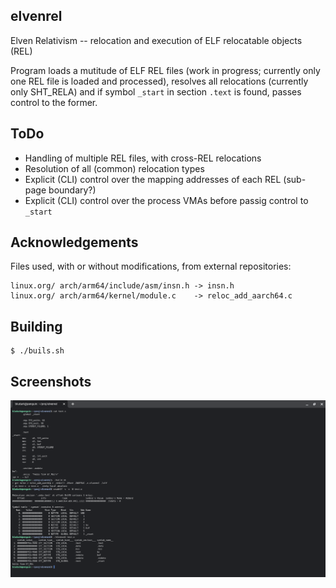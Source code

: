 ## elvenrel

Elven Relativism -- relocation and execution of ELF relocatable objects (REL)

Program loads a mutitude of ELF REL files (work in progress; currently only one
REL file is loaded and processed), resolves all relocations (currently only
SHT_RELA) and if symbol `_start` in section `.text` is found, passes control to
the former.

## ToDo

* Handling of multiple REL files, with cross-REL relocations
* Resolution of all (common) relocation types
* Explicit (CLI) control over the mapping addresses of each REL (sub-page boundary?)
* Explicit (CLI) control over the process VMAs before passig control to `_start`

## Acknowledgements

Files used, with or without modifications, from external repositories:

	linux.org/ arch/arm64/include/asm/insn.h -> insn.h
	linux.org/ arch/arm64/kernel/module.c    -> reloc_add_aarch64.c

## Building

	$ ./buils.sh

## Screenshots

![hello_sample](image/screenshot000.png "hello sample")
